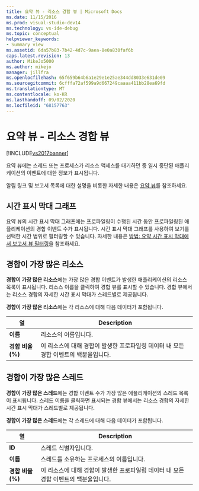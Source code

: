 ```yaml
---
title: 요약 뷰 - 리소스 경합 뷰 | Microsoft Docs
ms.date: 11/15/2016
ms.prod: visual-studio-dev14
ms.technology: vs-ide-debug
ms.topic: conceptual
helpviewer_keywords:
- Summary view
ms.assetid: 6da57b83-7b42-4d7c-9aea-8e0a830faf6b
caps.latest.revision: 13
author: MikeJo5000
ms.author: mikejo
manager: jillfra
ms.openlocfilehash: 65f659b64b6a1e29e1e25ae344dd8033e631de09
ms.sourcegitcommit: 6cfffa72af599a9d667249caaaa411bb28ea69fd
ms.translationtype: MT
ms.contentlocale: ko-KR
ms.lasthandoff: 09/02/2020
ms.locfileid: "68157763"
---
```

# <a name="summary-view---resource-contention-view"></a>요약 뷰 - 리소스 경합 뷰
[!INCLUDE[vs2017banner](../includes/vs2017banner.md)]

요약 뷰에는 스레드 또는 프로세스가 리소스 액세스를 대기하던 중 일시 중단된 애플리케이션의 이벤트에 대한 정보가 표시됩니다.  
  
 알림 링크 및 보고서 목록에 대한 설명을 비롯한 자세한 내용은 [요약 뷰](../profiling/summary-view.md)를 참조하세요.  
  
## <a name="timeline-graph"></a>시간 표시 막대 그래프  
 요약 뷰의 시간 표시 막대 그래프에는 프로파일링이 수행된 시간 동안 프로파일링된 애플리케이션의 경합 이벤트 수가 표시됩니다. 시간 표시 막대 그래프를 사용하여 보기를 선택한 시간 범위로 필터링할 수 있습니다. 자세한 내용은 [방법: 요약 시간 표시 막대에서 보고서 뷰 필터링](../profiling/how-to-filter-report-views-from-the-summary-timeline.md)을 참조하세요.  
  
## <a name="most-contended-resources"></a>경합이 가장 많은 리소스  
 **경합이 가장 많은 리소스**에는 가장 많은 경합 이벤트가 발생한 애플리케이션의 리소스 목록이 표시됩니다. 리소스 이름을 클릭하여 경합 뷰를 표시할 수 있습니다. 경합 뷰에서는 리소스 경합의 자세한 시간 표시 막대가 스레드별로 제공됩니다.  
  
 **경합이 가장 많은 리소스**에는 각 리소스에 대해 다음 데이터가 포함됩니다.  
  
|열|Description|  
|------------|-----------------|  
|**이름**|리소스의 이름입니다.|  
|**경합 비율(%)**|이 리소스에 대해 경합이 발생한 프로파일링 데이터 내 모든 경합 이벤트의 백분율입니다.|  
  
## <a name="most-contended-thread"></a>경합이 가장 많은 스레드  
 **경합이 가장 많은 스레드**에는 경합 이벤트 수가 가장 많은 애플리케이션의 스레드 목록이 표시됩니다. 스레드 이름을 클릭하면 표시되는 경합 뷰에서는 리소스 경합의 자세한 시간 표시 막대가 스레드별로 제공됩니다.  
  
 **경합이 가장 많은 스레드**에는 각 스레드에 대해 다음 데이터가 포함됩니다.  
  
|열|Description|  
|------------|-----------------|  
|**ID**|스레드 식별자입니다.|  
|**이름**|스레드를 소유하는 프로세스의 이름입니다.|  
|**경합 비율(%)**|이 리소스에 대해 경합이 발생한 프로파일링 데이터 내 모든 경합 이벤트의 백분율입니다.|

